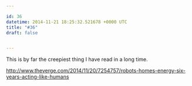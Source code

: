 ```yaml
---

id: 36
datetime: 2014-11-21 18:25:32.521678 +0000 UTC
title: "#36"
draft: false


---
```


This is by far the creepiest thing I have read in a long time.

http://www.theverge.com/2014/11/20/7254757/robots-homes-energy-six-years-acting-like-humans
